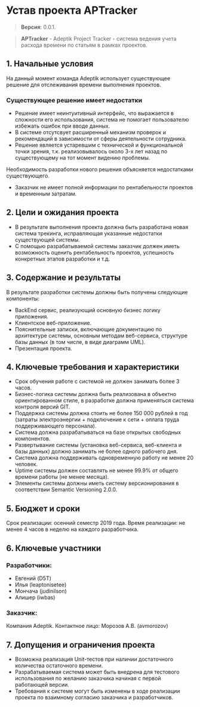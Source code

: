 # Устав проекта APTracker
> **Версия**: 0.0.1.

> **APTracker** - Adeptik Project Tracker - система ведения учета расхода времени по статьям в рамках проектов.
## 1. Начальные условия
На данный момент команда Adeptik использует существующее решение для отслеживания времени выполнения проектов. 
### Существующее решение имеет недостатки
- Решение имеет неинтуитивный интерфейс, что выражается в сложности его использования, система не помогает пользователю избежать ошибок при вводе данных.
- В системе отсутсвует расширенный механизм проверок и рекомендаций в зависимости от сферы деятельности сотрудника.
- Решение является устаревшим с технической и функциональной точки зрения, т.к. реализовывалось около 3-х лет назад по существующему на тот момент видению проблемы.

Необходимость разработки нового решения объясняется недостатками существующего.
- Заказчик не имеет полной информации по рентабельности проектов и временным затратам.

## 2. Цели и ожидания проекта
- В результате выполнения проекта должна быть разработана новая система трекинга, исправляющая указанные недостатки существующей системы.
- С помощью разрабатываемой системы заказчик должен иметь возможность оценить рентабельность проектов, успешность конкретных этапов разработки и т.д.

## 3. Содержание и результаты
В результате разработки системы должны быть получены следующие компоненты:
- BackEnd сервис, реализующий основную бизнес логику приложения.
- Клиентское веб-приложение.
- Пояснительные записки, включающие документацию по архитектуре системы, основным методам веб-сервиса, структуре базы данных (в том числе, в виде диаграмм UML).
- Презентация проекта.

## 4. Ключевые требования и характеристики 
- Срок обучения работе с системой не должен занимать более 3 часов.
- Бизнес-логика системы должна быть реализована в объектно ориентированном стиле, в разработке должна применяться система контроля версий GIT.
- Поддержка системы должна стоить не более 150 000 рублей в год (затраты электроэнергии + подключение к сети + оплата труда поддерживающего персонала).
- Система должна разрабатываться на базе открытых свободных компонентов.
- Развертывание системы (установка веб-сервиса, веб-клиента и базы данных) должно занимать не более одного рабочего дня.
- Система должна поддерживать одновременную работу не менее 20 человек.
- Uptime системы должен составлять не менее 99.9% от общего времени работы (не менее месяца).
- Элементы системы должны иметь систему версионирования в соответствии Semantic Versioning 2.0.0.

## 5. Бюджет и сроки
Срок реализации: осенний семестр 2019 года. 
Время реализации: не менее 4 часов в неделю на каждого разработчика.

## 6. Ключевые участники
### Разработчики:
- Евгений (D5T)
- Илья (leaptonisetee)
- Мончача (judinilson)
- Алишер (iwbas)

### Заказчик:
Компания Adeptik.
Контактное лицо: Морозов А.В. (avmorozov)

## 7. Допущения и ограничения проекта
- Возможна реализация Unit-тестов при наличии достаточного количества остаточного времени.
- Разрабатываемая система может быть внедрена для тестового использования по желанию заказчика начиная с первой работающей версии.
- Требования к системе могут быть изменены в ходе реализации проекта по взаимному согласию заказчика и разработчиков.